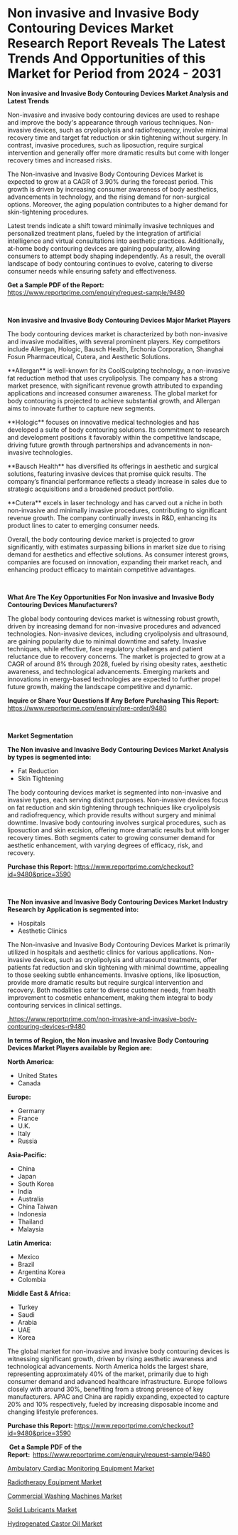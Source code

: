<p><h1>Non invasive and Invasive Body Contouring Devices Market Research Report Reveals The Latest Trends And Opportunities of this Market for Period from 2024 - 2031</h1></p><p><strong>Non invasive and Invasive Body Contouring Devices Market Analysis and Latest Trends</strong></p>
<p><p>Non-invasive and invasive body contouring devices are used to reshape and improve the body's appearance through various techniques. Non-invasive devices, such as cryolipolysis and radiofrequency, involve minimal recovery time and target fat reduction or skin tightening without surgery. In contrast, invasive procedures, such as liposuction, require surgical intervention and generally offer more dramatic results but come with longer recovery times and increased risks.</p><p>The Non-invasive and Invasive Body Contouring Devices Market is expected to grow at a CAGR of 3.90% during the forecast period. This growth is driven by increasing consumer awareness of body aesthetics, advancements in technology, and the rising demand for non-surgical options. Moreover, the aging population contributes to a higher demand for skin-tightening procedures. </p><p>Latest trends indicate a shift toward minimally invasive techniques and personalized treatment plans, fueled by the integration of artificial intelligence and virtual consultations into aesthetic practices. Additionally, at-home body contouring devices are gaining popularity, allowing consumers to attempt body shaping independently. As a result, the overall landscape of body contouring continues to evolve, catering to diverse consumer needs while ensuring safety and effectiveness.</p></p>
<p><strong>Get a Sample PDF of the Report:&nbsp;</strong> <a href="https://www.reportprime.com/enquiry/request-sample/9480?utm_campaign=41&utm_medium=2&utm_source=Github&utm_content=ia&utm_term=16112024&utm_id=non-invasive-and-invasive-body-contouring-devices">https://www.reportprime.com/enquiry/request-sample/9480</a></p>
<p>&nbsp;</p>
<p><strong>Non invasive and Invasive Body Contouring Devices Major Market Players</strong></p>
<p><p>The body contouring devices market is characterized by both non-invasive and invasive modalities, with several prominent players. Key competitors include Allergan, Hologic, Bausch Health, Erchonia Corporation, Shanghai Fosun Pharmaceutical, Cutera, and Aesthetic Solutions.</p><p>**Allergan** is well-known for its CoolSculpting technology, a non-invasive fat reduction method that uses cryolipolysis. The company has a strong market presence, with significant revenue growth attributed to expanding applications and increased consumer awareness. The global market for body contouring is projected to achieve substantial growth, and Allergan aims to innovate further to capture new segments.</p><p>**Hologic** focuses on innovative medical technologies and has developed a suite of body contouring solutions. Its commitment to research and development positions it favorably within the competitive landscape, driving future growth through partnerships and advancements in non-invasive technologies.</p><p>**Bausch Health** has diversified its offerings in aesthetic and surgical solutions, featuring invasive devices that promise quick results. The company’s financial performance reflects a steady increase in sales due to strategic acquisitions and a broadened product portfolio.</p><p>**Cutera** excels in laser technology and has carved out a niche in both non-invasive and minimally invasive procedures, contributing to significant revenue growth. The company continually invests in R&D, enhancing its product lines to cater to emerging consumer needs.</p><p>Overall, the body contouring device market is projected to grow significantly, with estimates surpassing billions in market size due to rising demand for aesthetics and effective solutions. As consumer interest grows, companies are focused on innovation, expanding their market reach, and enhancing product efficacy to maintain competitive advantages.</p></p>
<p>&nbsp;</p>
<p><strong>What Are The Key Opportunities For Non invasive and Invasive Body Contouring Devices Manufacturers?</strong></p>
<p><p>The global body contouring devices market is witnessing robust growth, driven by increasing demand for non-invasive procedures and advanced technologies. Non-invasive devices, including cryolipolysis and ultrasound, are gaining popularity due to minimal downtime and safety. Invasive techniques, while effective, face regulatory challenges and patient reluctance due to recovery concerns. The market is projected to grow at a CAGR of around 8% through 2028, fueled by rising obesity rates, aesthetic awareness, and technological advancements. Emerging markets and innovations in energy-based technologies are expected to further propel future growth, making the landscape competitive and dynamic.</p></p>
<p><strong>Inquire or Share Your Questions If Any Before Purchasing This Report:</strong> <a href="https://www.reportprime.com/enquiry/pre-order/9480?utm_campaign=41&utm_medium=2&utm_source=Github&utm_content=ia&utm_term=16112024&utm_id=non-invasive-and-invasive-body-contouring-devices">https://www.reportprime.com/enquiry/pre-order/9480</a></p>
<p>&nbsp;</p>
<p><strong>Market Segmentation</strong></p>
<p><strong>The Non invasive and Invasive Body Contouring Devices Market Analysis by types is segmented into:</strong></p>
<p><ul><li>Fat Reduction</li><li>Skin Tightening</li></ul></p>
<p><p>The body contouring devices market is segmented into non-invasive and invasive types, each serving distinct purposes. Non-invasive devices focus on fat reduction and skin tightening through techniques like cryolipolysis and radiofrequency, which provide results without surgery and minimal downtime. Invasive body contouring involves surgical procedures, such as liposuction and skin excision, offering more dramatic results but with longer recovery times. Both segments cater to growing consumer demand for aesthetic enhancement, with varying degrees of efficacy, risk, and recovery.</p></p>
<p><strong>Purchase this Report:&nbsp;</strong><a href="https://www.reportprime.com/checkout?id=9480&price=3590&utm_campaign=41&utm_medium=2&utm_source=Github&utm_content=ia&utm_term=16112024&utm_id=non-invasive-and-invasive-body-contouring-devices">https://www.reportprime.com/checkout?id=9480&price=3590</a></p>
<p>&nbsp;</p>
<p><strong>The Non invasive and Invasive Body Contouring Devices Market Industry Research by Application is segmented into:</strong></p>
<p><ul><li>Hospitals</li><li>Aesthetic Clinics</li></ul></p>
<p><p>The Non-invasive and Invasive Body Contouring Devices Market is primarily utilized in hospitals and aesthetic clinics for various applications. Non-invasive devices, such as cryolipolysis and ultrasound treatments, offer patients fat reduction and skin tightening with minimal downtime, appealing to those seeking subtle enhancements. Invasive options, like liposuction, provide more dramatic results but require surgical intervention and recovery. Both modalities cater to diverse customer needs, from health improvement to cosmetic enhancement, making them integral to body contouring services in clinical settings.</p></p>
<p><a href="https://www.reportprime.com/non-invasive-and-invasive-body-contouring-devices-r9480?utm_campaign=41&utm_medium=2&utm_source=Github&utm_content=ia&utm_term=16112024&utm_id=non-invasive-and-invasive-body-contouring-devices">&nbsp;https://www.reportprime.com/non-invasive-and-invasive-body-contouring-devices-r9480</a></p>
<p><strong>In terms of Region, the Non invasive and Invasive Body Contouring Devices Market Players available by Region are:</strong></p>
<p>
    <p> <strong> North America: </strong>
        <ul>
            <li>United States</li>
            <li>Canada</li>
        </ul>
        </p> 
    <p> <strong> Europe: </strong>
        <ul>
            <li>Germany</li>
            <li>France</li>
            <li>U.K.</li>
            <li>Italy</li>
            <li>Russia</li>
        </ul>
        </p> 
    <p> <strong> Asia-Pacific: </strong>
        <ul>
            <li>China</li>
            <li>Japan</li>
            <li>South Korea</li>
            <li>India</li>
            <li>Australia</li>
            <li>China Taiwan</li>
            <li>Indonesia</li>
            <li>Thailand</li>
            <li>Malaysia</li>
        </ul>
        </p> 
    <p> <strong> Latin America: </strong>
        <ul>
            <li>Mexico</li>
            <li>Brazil</li>
            <li>Argentina Korea</li>
            <li>Colombia</li>
        </ul>
        </p> 
    <p> <strong> Middle East & Africa: </strong>
        <ul>
            <li>Turkey</li>
            <li>Saudi</li>
            <li>Arabia</li>
            <li>UAE</li>
            <li>Korea</li>
        </ul>
    </p>
    </p>
<p><p>The global market for non-invasive and invasive body contouring devices is witnessing significant growth, driven by rising aesthetic awareness and technological advancements. North America holds the largest share, representing approximately 40% of the market, primarily due to high consumer demand and advanced healthcare infrastructure. Europe follows closely with around 30%, benefiting from a strong presence of key manufacturers. APAC and China are rapidly expanding, expected to capture 20% and 10% respectively, fueled by increasing disposable income and changing lifestyle preferences.</p></p>
<p><strong>Purchase this Report: </strong><a href="https://www.reportprime.com/checkout?id=9480&price=3590&utm_campaign=41&utm_medium=2&utm_source=Github&utm_content=ia&utm_term=16112024&utm_id=non-invasive-and-invasive-body-contouring-devices">https://www.reportprime.com/checkout?id=9480&price=3590</a></p>
<p>&nbsp;<strong>Get a Sample PDF of the Report:&nbsp;&nbsp;</strong><a href="https://www.reportprime.com/enquiry/request-sample/9480?utm_campaign=41&utm_medium=2&utm_source=Github&utm_content=ia&utm_term=16112024&utm_id=non-invasive-and-invasive-body-contouring-devices">https://www.reportprime.com/enquiry/request-sample/9480</a></p>
<p><strong></strong></p>
<p><p><a href="https://github.com/RunaHaque64/Market-Research-Report-List-1/blob/main/ambulatory-cardiac-monitoring-equipment-market.md?utm_campaign=41&utm_medium=2&utm_source=Github&utm_content=ia&utm_term=16112024&utm_id=non-invasive-and-invasive-body-contouring-devices">Ambulatory Cardiac Monitoring Equipment Market</a></p><p><a href="https://github.com/nicoletavirag/Market-Research-Report-List-5/blob/main/radiotherapy-equipment-market.md?utm_campaign=41&utm_medium=2&utm_source=Github&utm_content=ia&utm_term=16112024&utm_id=non-invasive-and-invasive-body-contouring-devices">Radiotherapy Equipment Market</a></p><p><a href="https://issuu.com/reportprime-2/docs/commercial-washing-machines-market-_1077a20b9fd882?utm_campaign=41&utm_medium=2&utm_source=Github&utm_content=ia&utm_term=16112024&utm_id=non-invasive-and-invasive-body-contouring-devices">Commercial Washing Machines Market</a></p><p><a href="https://issuu.com/reportprime-2/docs/solid-lubricants-market-size-2030.p_654c2a34b29543?utm_campaign=41&utm_medium=2&utm_source=Github&utm_content=ia&utm_term=16112024&utm_id=non-invasive-and-invasive-body-contouring-devices">Solid Lubricants Market</a></p><p><a href="https://www.linkedin.com/pulse/global-hydrogenated-castor-oil-market-sector2024-2031-metrics-gicgc?utm_campaign=41&utm_medium=2&utm_source=Github&utm_content=ia&utm_term=16112024&utm_id=non-invasive-and-invasive-body-contouring-devices">Hydrogenated Castor Oil Market</a></p></p>